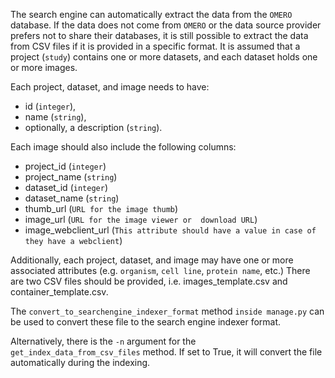 The search engine can automatically extract the data from the ``OMERO`` database.
If the data does not come from ``OMERO`` or the data source provider prefers not to share their databases, it is still possible to extract the data from CSV files if it is provided in a specific format.
It is assumed that a project (``study``) contains one or more datasets, and each dataset holds one or more images. 

Each project, dataset, and image needs to have:
* id (``integer``), 
* name (``string``), 
* optionally, a description (``string``). 

Each image should also include the following columns:
* project_id (``integer``)
* project_name (``string``)
* dataset_id (``integer``)
* dataset_name (``string``)
* thumb_url (``URL for the image thumb``)
* image_url (``URL for the image viewer or  download URL``)
* image_webclient_url (``This attribute should have a value in case of they have a webclient``)

Additionally, each project, dataset, and image may have one or more associated attributes (e.g. ``organism``, ``cell line``, ``protein name``, etc.)
There are two CSV files should be provided, i.e. images_template.csv and container_template.csv.

The ``convert_to_searchengine_indexer_format`` method ``inside manage.py`` can be used to convert these file to the search engine indexer format.

Alternatively, there is the ``-n`` argument for the ``get_index_data_from_csv_files`` method. If set to True, it will convert the file automatically during the indexing.
